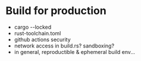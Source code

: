 # Build for production

* cargo --locked
* rust-toolchain.toml
* github actions security
* network access in build.rs? sandboxing?
* in general, reproductible & ephemeral build env...
